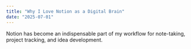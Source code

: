 ```yaml
---
title: "Why I Love Notion as a Digital Brain"
date: "2025-07-01"
---
```


Notion has become an indispensable part of my workflow for note-taking, project tracking, and idea development.

